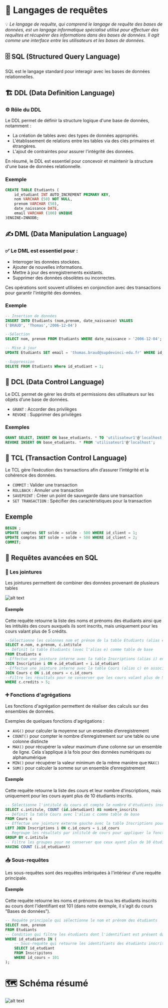 # 💬 Langages de requêtes   
💡 *Le langage de requête, qui comprend le langage de requête des bases de données, est un langage informatique spécialisé utilisé pour effectuer des requêtes et récupérer des informations dans des bases de données. Il agit comme une interface entre les utilisateurs et les bases de données.* 

## 🗄️ SQL (Structured Query Language)
SQL est le langage standard pour interagir avec les bases de données relationnelles.  

## 🏗️ DDL (Data Definition Language) 
### ⚙️ Rôle du DDL 
Le DDL permet de définir la structure logique d'une base de données, notamment :
- La création de tables avec des types de données appropriés.
- L'établissement de relations entre les tables via des clés primaires et étrangères.
- L'ajout de contraintes pour assurer l'intégrité des données.

En résumé, le DDL est essentiel pour concevoir et maintenir la structure d'une base de données relationnelle. 

### Exemple 

```sql
CREATE TABLE Etudiants (
    id_etudiant INT AUTO_INCREMENT PRIMARY KEY,
    nom VARCHAR (50) NOT NULL,
    prenom VARCHAR (50),
    date_naissance DATE,
    email VARCHAR (100) UNIQUE
)ENGINE=INNODB;
```

## ✍️ DML (Data Manipulation Language)  

### ✅ Le DML est essentiel pour : 
- Interroger les données stockées.
- Ajouter de nouvelles informations.
- Mettre à jour des enregistrements existants.
- Supprimer des données obsolètes ou incorrectes.

Ces opérations sont souvent utilisées en conjonction avec des transactions pour garantir l'intégrité des données.

### Exemple 

```sql
-- Insertion de données 
INSERT INTO Etudiants (nom,prenom, date_naissance) VALUES
('BRAUD', 'Thomas','2006-12-04')

--Sélection 
SELECT nom, prenom FROM Etudiants WHERE date_naissance > '2006-12-04';

-- Mise à jour 
UPDATE Etudiants SET email = 'thomas.braud@supdevinci-edu.fr' WHERE id_etudiant = 1;

--Suppression 
DELETE FROM Etudiants Where id_etudiant = 1;
```

## 🔐 DCL (Data Control Language)

Le DCL permet de gérer les droits et permissions des utilisateurs sur les objets d’une base de données.
- ``GRANT`` : Accorder des privilèges 
- ``REVOKE`` : Supprimer des privilèges 

### Exemples 

```sql
GRANT SELECT, INSERT ON base_etudiants. * TO 'utilisateur1'@'localhost';
REVOKE INSERT ON base_etudiants. * FROM 'utilisateur1'@'localhost';
```

## 🔄 TCL (Transaction Control Language)

Le TCL gère l’exécution des transactions afin d’assurer l’intégrité et la cohérence des données.
- ``COMMIT`` : Valider une transaction 
- ``ROLLBACK`` : Annuler une transaction 
- ``SAVEPOINT`` : Créer un point de sauvegarde dans une transaction
- ``SET TRANSACTION`` : Spécifier des caractéristiques pour la transaction

## Exemple 
```sql
BEGIN ;
UPDATE comptes SET solde = solde - 500 WHERE id_client = 1;
UPDATE comptes SET solde = solde + 500 WHERE id_client = 2;
COMMIT; 
```

## 🚀 Requêtes avancées en SQL  

### 🔗 Les jointures 

Les jointures permettent de combiner des données provenant de plusieurs tables

![alt text](Images/Jointures.jpg)

#### Exemple 

Cette requête retourne la liste des noms et prénoms des étudiants ainsi que les intitulés des cours auxquels ils sont inscrits, mais uniquement pour les cours valant plus de 5 crédits.

```sql
--Sélectionne les colonnes nom et prénom de la table Etudiants (alias e) et la colonne intitule de la table Cours (alias c) 
SELECT e.nom, e.prenom, c.intitule
-- Définit la table Etudiants (avec l'alias e) comme table de base 
FROM Etudiants e
--Effectue une jointure interne avec la table Inscriptions (alias i) en associant les étudiants à leurs inscriptions
JOIN Inscription i ON e.id_etudiant = i.id_etudiant
--Effectue une jointure interne avec la table Cours (alias c) en associant les inscriptions aux cours correspondants  
JOIN Cours c ON i.id_cours = c.id_cours 
--Filtre les résultats pour ne conserver que les cours valant plus de 5 crédits
WHERE c.credits > 5;
``` 


### ➕ Fonctions d'agrégations 

Les fonctions d'agrégation permettent de réaliser des calculs sur des ensembles de données.

Exemples de quelques fonctions d'agrégations : 
- ``AVG()`` pour calculer la moyenne sur un ensemble d’enregistrement 
- ``COUNT()`` pour compter le nombre d’enregistrement sur une table ou une colonne distincte
- `MAX()` pour récupérer la valeur maximum d’une colonne sur un ensemble de ligne. Cela s’applique à la fois pour des données numériques ou alphanumérique
- ``MIN()`` pour récupérer la valeur minimum de la même manière que ``MAX()``
- ``SUM()`` pour calculer la somme sur un ensemble d’enregistrement  

#### Exemple 

Cette requête retourne la liste des cours et leur nombre d'inscriptions, mais uniquement pour les cours ayant plus de 10 étudiants inscrits.

```sql
-- Sélectionne l'intitulé du cours et compte le nombre d'étudiants inscrits à ce cours (avec un alias pour la colonne calculée)
SELECT c.intitule, COUNT (id.idetudiant) AS nombre_inscrits 
-- Définit la table Cours avec l'alias c comme table de base
FROM Cours c 
-- Effectue une jointure externe gauche avec la table Inscriptions pour inclure tous les cours, même ceux sans inscription
LEFT JOIN Inscriptions i ON c.id_cours = i.id_cours
-- Regroupe les résultats par intitulé de cours pour appliquer la fonction d'agrégation sur chaque groupe
GROUP BY c.intitule
-- Filtre les groupes pour ne conserver que ceux ayant plus de 10 étudiants inscrits
HAVING COUNT (i.id_etudiannt)
```

### 📥 Sous-requêtes

Les sous-requêtes sont des requêtes imbriquées à l'intérieur d'une requête principale.

#### Exemple 

Cette requête retourne les noms et prénoms de tous les étudiants inscrits au cours dont l'identifiant est 101 (dans notre exemple, il s'agit du cours "Bases de données").



```sql
-- Requête principale qui sélectionne le nom et prénom des étudiants
SELECT nom, prenom
FROM Etudiants
-- Condition qui filtre les étudiants dont l'identifiant est présent dans l'ensemble retourné par la sous-requête
WHERE id_etudiants IN (
    -- Sous-requête qui retourne les identifiants des étudiants inscrits au cours ayant l'id 101
    SELECT id_etudiant
    FROM Inscripitons
    WHERE id_cours = 101
);
```


# 🗺️ Schéma résumé 

![alt text](Images/Schéma_Résumé.png)

